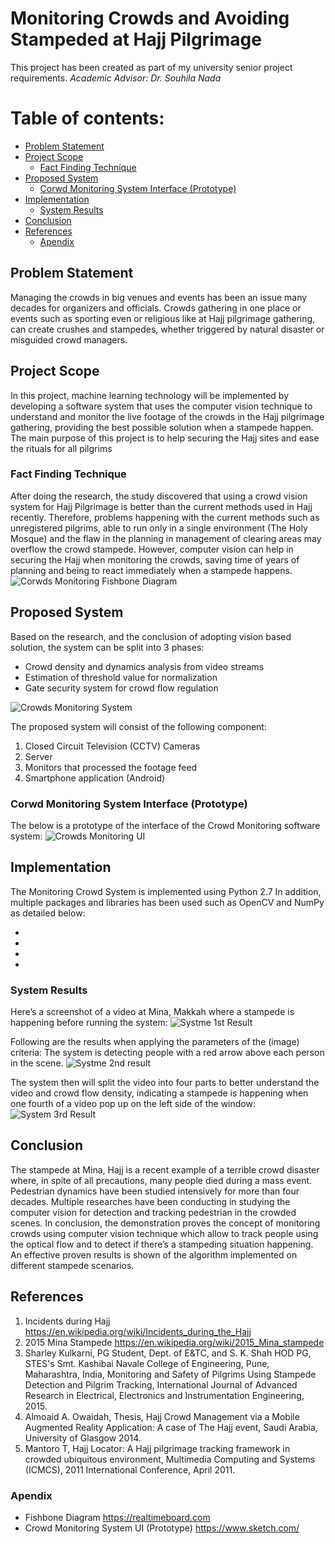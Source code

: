 # Monitoring Crowds and Avoiding Stampeded at Hajj Pilgrimage

This project has been created as part of my university senior project requirements.
*Academic Advisor: Dr. Souhila Nada*

# Table of contents:

- [Problem Statement](##Problem-Statement)
- [Project Scope](##Project-Scope)
  * [Fact Finding Technique](#Fact-Finding-Technique)
- [Proposed System](##Proposed-System)
  * [Corwd Monitoring System Interface (Prototype)](###Corwd-Monitoring-System-Interface-(Prototype))
- [Implementation](##Implementation)
  * [System Results](###System-Results)
- [Conclusion](##Conclusion)
- [References](##References)
  * [Apendix](###Apendix)


## Problem Statement
Managing the crowds in big venues and events has been an issue many decades for organizers and officials.
Crowds gathering in one place or events such as sporting even or religious like at Hajj pilgrimage gathering, can create crushes and stampedes, whether triggered by natural disaster or misguided crowd managers.

## Project Scope
In this project, machine learning technology will be implemented by developing a software system that uses the computer vision technique to understand and monitor the live footage of the crowds in the Hajj pilgrimage gathering, providing the best possible solution when a stampede happen.
The main purpose of this project is to help securing the Hajj sites and ease the rituals for all pilgrims

### Fact Finding Technique
After doing the research, the study discovered that using a crowd vision system for Hajj Pilgrimage is better than the current methods used in Hajj recently. Therefore, problems happening with the current methods such as unregistered pilgrims, able to run only in a single environment (The Holy Mosque) and the flaw in the planning in management of clearing areas may overflow the crowd stampede. However, computer vision can help in securing the Hajj when monitoring the crowds, saving time of years of planning and being to react immediately when a stampede happens.
<img src="/Images/fishbone-diagram.jpg" alt="Corwds Monitoring Fishbone Diagram">

## Proposed System
Based on the research, and the conclusion of adopting vision based solution, the system can be split into 3 phases:
* Crowd density and dynamics analysis from video streams
* Estimation of threshold value for normalization
* Gate security system for crowd flow regulation

<img src="/Images/corwd-monitoring-arch.png" alt="Crowds Monitoring System">

The proposed system will consist of the following component:
1.	Closed Circuit Television (CCTV) Cameras
2.	Server
3.	Monitors that processed the footage feed
4.	Smartphone application (Android)

### Corwd Monitoring System Interface (Prototype)
The below is a prototype of the interface of the Crowd Monitoring software system:
<img src="/Images/corwd-monitoring-UI.png" alt="Crowds Monitoring UI">

## Implementation
The Monitoring Crowd System is implemented using Python 2.7 
In addition, multiple packages and libraries has been used such as OpenCV and NumPy as detailed below:
* [Numpy]: https://numpy.org/
* [OpenCV]: https://opencv.org/
* [Optical Flow]: https://opencv-python-tutroals.readthedocs.io/en/latest/py_tutorials/py_video/py_lucas_kanade/py_lucas_kanade.html
* [The Lucas-Kanade Algorithm]: https://en.wikipedia.org/wiki/Lucas%E2%80%93Kanade_method

### System Results
Here’s a screenshot of a video at Mina, Makkah where a stampede is happening before running the system:
<img src="/Images/result1.png" alt="Systme 1st Result">

Following are the results when applying the parameters of the (image) criteria:
The system is detecting people with a red arrow above each person in the scene.
<img src="/Images/result2.png" alt="Systme 2nd result">

The system then will split the video into four parts to better understand the video and crowd flow density, indicating a stampede is happening when one fourth of a video pop up on the left side of the window:
<img src="/Images/result3.png" alt="System 3rd Result">

## Conclusion
The stampede at Mina, Hajj is a recent example of a terrible crowd disaster where, in spite of all precautions, many people died during a mass event. Pedestrian dynamics have been studied intensively for more than four decades. 
Multiple researches have been conducting in studying the computer vision for detection and tracking pedestrian in the crowded scenes.
In conclusion, the demonstration proves the concept of monitoring crowds using computer vision technique which allow to track people using the optical flow and to detect if there’s a stampeding situation happening. An effective proven results is shown of the algorithm implemented on different stampede scenarios.

## References
1. Incidents during Hajj https://en.wikipedia.org/wiki/Incidents_during_the_Hajj
2. 2015 Mina Stampede https://en.wikipedia.org/wiki/2015_Mina_stampede
3. Sharley Kulkarni, PG Student, Dept. of E&TC,  and S. K. Shah HOD PG, STES's Smt. Kashibai Navale College of Engineering, Pune, Maharashtra, India,  Monitoring and Safety of Pilgrims Using Stampede Detection and Pilgrim Tracking, International Journal of Advanced Research in Electrical, Electronics and Instrumentation Engineering, 2015.
4. Almoaid A. Owaidah, Thesis, Hajj Crowd Management via a Mobile Augmented Reality Application: A case of The Hajj event, Saudi Arabia, University of Glasgow 2014. 
5. Mantoro T, Hajj Locator: A Hajj pilgrimage tracking framework in crowded ubiquitous environment, Multimedia Computing and Systems (ICMCS), 2011 International Conference, April 2011. 

### Apendix
* Fishbone Diagram https://realtimeboard.com 
* Crowd Monitoring System UI (Prototype) https://www.sketch.com/

